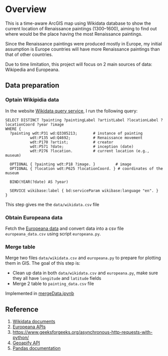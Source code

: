 # Overview
This is a time-aware ArcGIS map using Wikidata database to show the current location of Renaissance paintings (1300–1600), aiming to find out where would be the place having the most Renaissance paintings.

Since the Renaissance paintings were produced mostly in Europe, my initial assumption is Europe countries will have more Renaissance paintings than that of other countries. 

Due to time limitation, this project will focus on 2 main sources of data: Wikipedia and Europeana. 

## Data preparation

### Optain Wikipidia data

In the website [Wikidata query service](https://query.wikidata.org/), I run the following query:

```sqarql
SELECT DISTINCT ?painting ?paintingLabel ?artistLabel ?locationLabel ?locationCoord ?year ?image
WHERE {
  ?painting wdt:P31 wd:Q3305213;       # instance of painting
           wdt:P135 wd:Q4692;          # Renaissance movement
           wdt:P170 ?artist;           # creator
           wdt:P571 ?date;             # inception (date)
           wdt:P276 ?location.         # current location (e.g., museum)

  OPTIONAL { ?painting wdt:P18 ?image. }         # image
  OPTIONAL { ?location wdt:P625 ?locationCoord. } # coordinates of the museum

  BIND(YEAR(?date) AS ?year)

  SERVICE wikibase:label { bd:serviceParam wikibase:language "en". }
}
```

This step gives me the `data/wikidata.csv` file

### Obtain Europeana data

Fetch the [Europeana data](https://apis.europeana.eu/en) and convert data into a csv file `europeana_data.csv` using script `europeana.py`.

### Merge table

Merge two files `data/wikidata.csv` and `europeana.py` to prepare for plotting them in GIS. The goal of this step is:
- Clean up data in both `data/wikidata.csv` and `europeana.py`, make sure they all have `longitude` and `latitude` fields
- Merge 2 table to `painting_data.csv` file

Implemented in [mergeData.ipynb](./mergeData.ipynb)


## Reference
1. [Wikidata documents](https://www.wikidata.org/wiki/Wikidata:SPARQL_query_service/Wikidata_Query_Help)
2. [Europeana APIs](https://apis.europeana.eu/en)
3. https://www.geeksforgeeks.org/asynchronous-http-requests-with-python/
4. [Geoapify API](https://www.geoapify.com/get-started-with-maps-api/)
5. [Pandas documentation](https://pandas.pydata.org/docs/reference/index.html)


